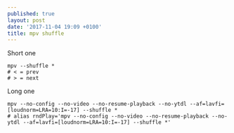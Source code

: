 ```yaml
---
published: true
layout: post
date: '2017-11-04 19:09 +0100'
title: mpv shuffle
---
```

Short one

    mpv --shuffle *
    # < = prev
    # > = next

Long one

    mpv --no-config --no-video --no-resume-playback --no-ytdl --af=lavfi=[loudnorm=LRA=10:I=-17] --shuffle *
    # alias rndPlay='mpv --no-config --no-video --no-resume-playback --no-ytdl --af=lavfi=[loudnorm=LRA=10:I=-17] --shuffle *'